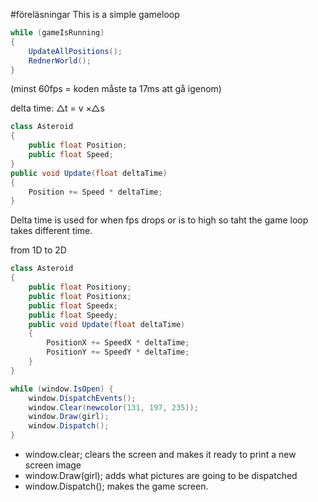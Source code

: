 #föreläsningar
This is a simple gameloop
```c#
while (gameIsRunning)
{
	UpdateAllPositions();
	RednerWorld();
}
```
(minst 60fps = koden måste ta 17ms att gå igenom)

delta time: △t = v ×△s
```c#
class Asteroid 
{
	public float Position;
	public float Speed;
}
public void Update(float deltaTime) 
{
	Position += Speed * deltaTime;
}
```
Delta time is used for when fps drops or is to high so taht the game loop takes different time. 

from 1D to 2D
```c#
class Asteroid 
{
	public float Positiony;
	public float Positionx;
	public float Speedx;
	public float Speedy;
	public void Update(float deltaTime) 
	{
		PositionX += SpeedX * deltaTime;  
		PositionY += SpeedY * deltaTime;  
	}
}
```

```c#
while (window.IsOpen) {
	window.DispatchEvents();
	window.Clear(newcolor(131, 197, 235));
	window.Draw(girl);
	window.Dispatch();
}
```
- window.clear;
	  clears the screen and makes it ready to print a new screen image
- window.Draw(girl);
		adds what pictures are going to be dispatched
- window.Dispatch();
		makes the game screen.